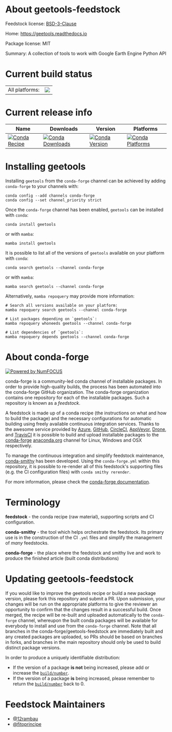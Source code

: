 About geetools-feedstock
========================

Feedstock license: [BSD-3-Clause](https://github.com/conda-forge/geetools-feedstock/blob/main/LICENSE.txt)

Home: https://geetools.readthedocs.io

Package license: MIT

Summary: A collection of tools to work with Google Earth Engine Python API

Current build status
====================


<table><tr><td>All platforms:</td>
    <td>
      <a href="https://dev.azure.com/conda-forge/feedstock-builds/_build/latest?definitionId=21477&branchName=main">
        <img src="https://dev.azure.com/conda-forge/feedstock-builds/_apis/build/status/geetools-feedstock?branchName=main">
      </a>
    </td>
  </tr>
</table>

Current release info
====================

| Name | Downloads | Version | Platforms |
| --- | --- | --- | --- |
| [![Conda Recipe](https://img.shields.io/badge/recipe-geetools-green.svg)](https://anaconda.org/conda-forge/geetools) | [![Conda Downloads](https://img.shields.io/conda/dn/conda-forge/geetools.svg)](https://anaconda.org/conda-forge/geetools) | [![Conda Version](https://img.shields.io/conda/vn/conda-forge/geetools.svg)](https://anaconda.org/conda-forge/geetools) | [![Conda Platforms](https://img.shields.io/conda/pn/conda-forge/geetools.svg)](https://anaconda.org/conda-forge/geetools) |

Installing geetools
===================

Installing `geetools` from the `conda-forge` channel can be achieved by adding `conda-forge` to your channels with:

```
conda config --add channels conda-forge
conda config --set channel_priority strict
```

Once the `conda-forge` channel has been enabled, `geetools` can be installed with `conda`:

```
conda install geetools
```

or with `mamba`:

```
mamba install geetools
```

It is possible to list all of the versions of `geetools` available on your platform with `conda`:

```
conda search geetools --channel conda-forge
```

or with `mamba`:

```
mamba search geetools --channel conda-forge
```

Alternatively, `mamba repoquery` may provide more information:

```
# Search all versions available on your platform:
mamba repoquery search geetools --channel conda-forge

# List packages depending on `geetools`:
mamba repoquery whoneeds geetools --channel conda-forge

# List dependencies of `geetools`:
mamba repoquery depends geetools --channel conda-forge
```


About conda-forge
=================

[![Powered by
NumFOCUS](https://img.shields.io/badge/powered%20by-NumFOCUS-orange.svg?style=flat&colorA=E1523D&colorB=007D8A)](https://numfocus.org)

conda-forge is a community-led conda channel of installable packages.
In order to provide high-quality builds, the process has been automated into the
conda-forge GitHub organization. The conda-forge organization contains one repository
for each of the installable packages. Such a repository is known as a *feedstock*.

A feedstock is made up of a conda recipe (the instructions on what and how to build
the package) and the necessary configurations for automatic building using freely
available continuous integration services. Thanks to the awesome service provided by
[Azure](https://azure.microsoft.com/en-us/services/devops/), [GitHub](https://github.com/),
[CircleCI](https://circleci.com/), [AppVeyor](https://www.appveyor.com/),
[Drone](https://cloud.drone.io/welcome), and [TravisCI](https://travis-ci.com/)
it is possible to build and upload installable packages to the
[conda-forge](https://anaconda.org/conda-forge) [anaconda.org](https://anaconda.org/)
channel for Linux, Windows and OSX respectively.

To manage the continuous integration and simplify feedstock maintenance,
[conda-smithy](https://github.com/conda-forge/conda-smithy) has been developed.
Using the ``conda-forge.yml`` within this repository, it is possible to re-render all of
this feedstock's supporting files (e.g. the CI configuration files) with ``conda smithy rerender``.

For more information, please check the [conda-forge documentation](https://conda-forge.org/docs/).

Terminology
===========

**feedstock** - the conda recipe (raw material), supporting scripts and CI configuration.

**conda-smithy** - the tool which helps orchestrate the feedstock.
                   Its primary use is in the construction of the CI ``.yml`` files
                   and simplify the management of *many* feedstocks.

**conda-forge** - the place where the feedstock and smithy live and work to
                  produce the finished article (built conda distributions)


Updating geetools-feedstock
===========================

If you would like to improve the geetools recipe or build a new
package version, please fork this repository and submit a PR. Upon submission,
your changes will be run on the appropriate platforms to give the reviewer an
opportunity to confirm that the changes result in a successful build. Once
merged, the recipe will be re-built and uploaded automatically to the
`conda-forge` channel, whereupon the built conda packages will be available for
everybody to install and use from the `conda-forge` channel.
Note that all branches in the conda-forge/geetools-feedstock are
immediately built and any created packages are uploaded, so PRs should be based
on branches in forks, and branches in the main repository should only be used to
build distinct package versions.

In order to produce a uniquely identifiable distribution:
 * If the version of a package **is not** being increased, please add or increase
   the [``build/number``](https://docs.conda.io/projects/conda-build/en/latest/resources/define-metadata.html#build-number-and-string).
 * If the version of a package **is** being increased, please remember to return
   the [``build/number``](https://docs.conda.io/projects/conda-build/en/latest/resources/define-metadata.html#build-number-and-string)
   back to 0.

Feedstock Maintainers
=====================

* [@12rambau](https://github.com/12rambau/)
* [@fitoprincipe](https://github.com/fitoprincipe/)

